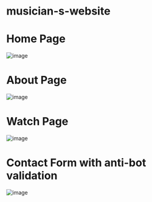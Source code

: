 # musician-s-website

# Home Page
![image](https://user-images.githubusercontent.com/75665204/174432694-64de4cf0-836d-4e75-bf9b-8619f895ec93.png)

# About Page
![image](https://user-images.githubusercontent.com/75665204/174432749-cc3397f4-8227-48bb-8091-2b479f013cc9.png)

# Watch Page
![image](https://user-images.githubusercontent.com/75665204/174432763-0f4e518f-4b1c-4591-a421-6930fe8f6c53.png)

# Contact Form with anti-bot validation
![image](https://user-images.githubusercontent.com/75665204/174432922-74f00580-3db3-44d0-8cb9-761b998d4ee8.png)
